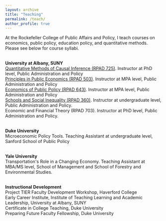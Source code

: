 ```yaml
---
layout: archive
title: "Teaching"
permalink: /teach/
author_profile: true
---
```


At the Rockefeller College of Public Affairs and Policy, I teach courses on economics, public policy, education policy, and quantitative methods. Please see below for course syllabi.

<br><b>University at Albany, SUNY</b>
<br>[Quantitative Methods of Causal Inference (RPAD 725)](https://github.com/lucy-sorensen/lucy-sorensen.github.io/raw/master/files/syllabus_725_spring2023.pdf). Instructor at PhD level, Public Administration and Policy
<br>[Principles in Public Economics (RPAD 503)](https://github.com/lucy-sorensen/lucy-sorensen.github.io/raw/master/files/syllabus_503_f2022.pdf). Instructor at MPA level, Public Administration and Policy
<br>[Economics of Public Policy (RPAD 643)](https://github.com/lucy-sorensen/lucy-sorensen.github.io/raw/master/files/syllabus_643_spring2023.pdf). Instructor at MPA level, Public Administration and Policy
<br>[Schools and Social Inequality (RPAD 360)](https://github.com/lucy-sorensen/lucy-sorensen.github.io/raw/master/files/syllabus_educ_f2022.pdf). Instructor at undergraduate level, Public Administration and Policy.
<br>Economic and Financial Theory (RPAD 703). Instructor at PhD level, Public Administration and Policy.

<br><b>Duke University</b>
<br>Microeconomic Policy Tools. Teaching Assistant at undergraduate level, Sanford School of Public Policy

<br><b>Yale University</b>
<br>Transportation's Role in a Changing Economy. Teaching Assistant at MBA/MS level, School of Management and School of Forestry and Environmental Studies.

<br><b>Instructional Development</b>
<br>Project TIER Faculty Development Workshop, Haverford College
<br>Early Career Institute, Institute of Teaching Learning and Academic Leadership, University at Albany, SUNY
<br>Certificate in College Teaching, Duke University
<br>Preparing Future Faculty Fellowship, Duke University

